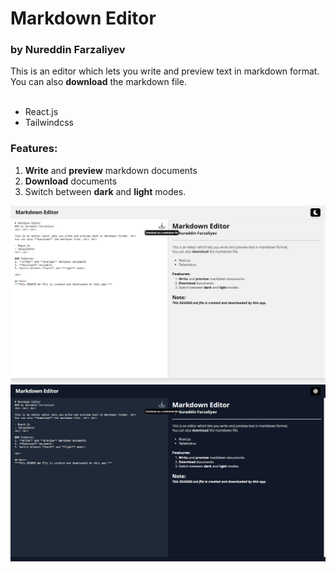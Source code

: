 # Markdown Editor
### by Nureddin Farzaliyev

This is an editor which lets you write and preview text in markdown format. <br>
You can also **download** the markdown file. <br> <br>

- React.js
- Tailwindcss

### Features:
1. **Write** and **preview** markdown documents
2. **Download** documents
3. Switch between **dark** and **light** modes.

![app_light](https://github.com/NureddinFarzaliyev/markdown-editor/blob/master/public/app_light.png)
![app_dark](https://github.com/NureddinFarzaliyev/markdown-editor/blob/master/public/app_dark.png)
